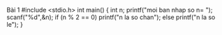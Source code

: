 Bài 1
#include <stdio.h>
int main()
  { 
    int n;
  printf("moi ban nhap so n= ");
  scanf("%d",&n);
  if (n % 2 == 0)
    printf("n la so chan");
  else
    printf("n la so le");
  }

